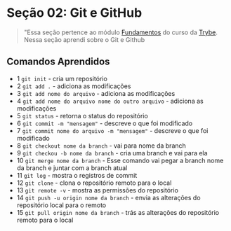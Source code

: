 # Seção 02: Git e GitHub

>"Essa seção pertence ao módulo [Fundamentos](https://github.com/Ruan-Portella/Trybe_Exercicios/tree/main/fundamentos) do curso da [Trybe](https://www.betrybe.com/). Nessa seção aprendi sobre o Git e Github

## Comandos Aprendidos

- 1 `git init` - cria um repositório
- 2 `git add .` - adiciona as modificações
- 3 `git add nome do arquivo` - adiciona as modificações
- 4 `git add nome do arquivo nome do outro arquivo` - adiciona as modificações
- 5 `git status` - retorna o status do repositório
- 6 `git commit -m "mensagem"` - descreve o que foi modificado
- 7 `git commit nome do arquivo -m "mensagem"` - descreve o que foi modificado
- 8 `git checkout nome da branch` - vai para nome da branch
- 9 `git checkou -b nome da branch` - cria uma branch e vai para ela
- 10 `git merge nome da branch` - Esse comando vai pegar a branch nome da branch e juntar com a branch atual
- 11 `git log` - mostra o registros de commit
- 12 `git clone` - clona o repositório remoto para o local
- 13 `git remote -v` -  mostra as permissões do repositório
- 14 `git push -u origin nome da branch` - envia as alterações do repositório local para o remoto
- 15 `git pull origin nome da branch` - trás as alterações do repositório remoto para o local